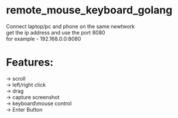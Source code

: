 # remote_mouse_keyboard_golang
Connect laptop/pc and phone on the same newtwork\
get the ip address and use the port 8080\
for example - 192.168.0.0:8080 

# Features:
-> scroll\
-> left/right click\
-> drag\
-> capture screenshot\
-> keyboard\mouse control\
-> Enter Button
